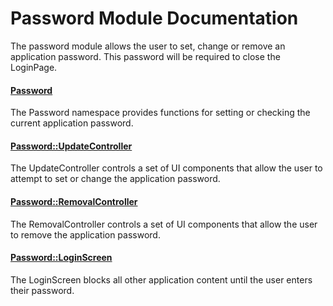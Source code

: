 # Password Module Documentation
The password module allows the user to set, change or remove an application password. This password will be required to close the LoginPage.

#### [Password](../../Source/GUI/Password/Password.h)
The Password namespace provides functions for setting or checking the current application password.

#### [Password\::UpdateController](../../Source/GUI/Password/Password_UpdateController.h)
The UpdateController controls a set of UI components that allow the user to attempt to set or change the application password.

#### [Password\::RemovalController](../../Source/GUI/Password/Password_RemovalController.h)
The RemovalController controls a set of UI components that allow the user to remove the application password.

#### [Password\::LoginScreen](../../Source/GUI/Password/Password_LoginScreen.h)
The LoginScreen blocks all other application content until the user enters their password.

